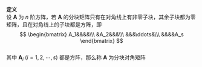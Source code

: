 **定义**  
设 $\boldsymbol{A}$ 为 $n$ 阶方阵，若 $\boldsymbol{A}$ 的分块矩阵只有在对角线上有非零子块，其余子块都为零矩阵，且在对角线上的子块都是方阵，即  
 $$ \begin{bmatrix}  
A_1&&&&\\\   
&A_2&&&\\\   
&&&\ddots&\\\   
&&&&A_s  
\end{bmatrix} $$   
其中 $\boldsymbol{A}_i \ (i=1,2,\cdots,s)$ 都是方阵，那么称 $\boldsymbol{A}$ 为分块对角矩阵  
